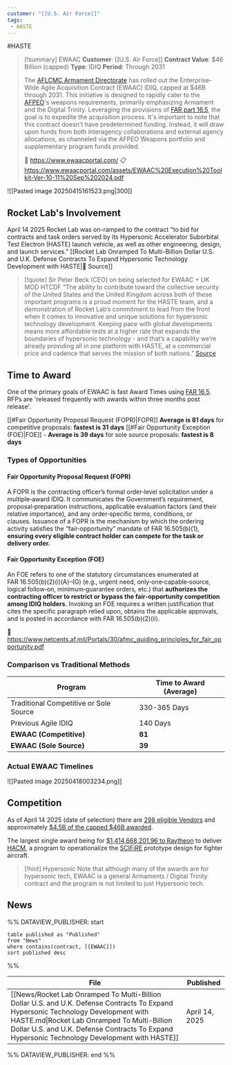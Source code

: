 ```yaml
---
customer: "[[U.S. Air Force]]"
tags: 
 - HASTE
---
```

#HASTE

>[!summary] EWAAC
>**Customer**: [[U.S. Air Force]]
**Contract Value**: $46 Billion (capped)
**Type**: IDIQ
**Period**: Through 2031
>
>The [AFLCMC Armament Directorate](https://www.aflcmc.af.mil/WELCOME/Organizations/Armament-Directorate/) has rolled out the Enterprise-Wide Agile Acquisition Contract (EWAAC) IDIQ, capped at $46B through 2031. This initiative is designed to rapidly cater to the [AFPEO](https://ww3.safaq.hq.af.mil/About-Us/Fact-Sheets/Display/Article/430542/about-peocm/)'s weapons requirements, primarily emphasizing Armament and the Digital Trinity. Leveraging the provisions of [FAR part 16.5](https://www.acquisition.gov/far/part-16#FAR_Subpart_16_5), the goal is to expedite the acquisition process. It's important to note that this contract doesn't have predetermined funding. Instead, it will draw upon funds from both interagency collaborations and external agency allocations, as channeled via the AFPEO Weapons portfolio and supplementary program funds provided.
>
>🔗 https://www.ewaacportal.com/
>📋 https://www.ewaacportal.com/assets/EWAAC%20Execution%20Toolkit-Ver-10-11%20Sep%202024.pdf

![[Pasted image 20250415161523.png|300]]

## Rocket Lab's Involvement

April 14 2025 Rocket Lab was on-ramped to the contract "to bid for contracts and task orders served by its Hypersonic Accelerator Suborbital Test Electron (HASTE) launch vehicle, as well as other engineering, design, and launch services."
[[Rocket Lab Onramped To Multi-Billion Dollar U.S. and U.K. Defense Contracts To Expand Hypersonic Technology Development with HASTE|🔗 Source]]

>[!quote] Sir Peter Beck (CEO) on being selected for EWAAC + UK MOD HTCDF
>“The ability to contribute toward the collective security of the United States and the United Kingdom across both of these important programs is a proud moment for the HASTE team, and a demonstration of Rocket Lab’s commitment to lead from the front when it comes to innovative and unique solutions for hypersonic technology development. Keeping pace with global developments means more affordable tests at a higher rate that expands the boundaries of hypersonic technology - and that’s a capability we’re already providing all in one platform with HASTE, at a commercial price and cadence that serves the mission of both nations.” [Source](https://www.rocketlabusa.com/updates/rocket-lab-onramped-to-multi-billion-dollar-u-s-and-u-k-defense-contracts-to-expand-hypersonic-technology-development-with-haste/)

## Time to Award

One of the primary goals of EWAAC is fast Award Times using [FAR 16.5](https://www.acquisition.gov/far/part-16#FAR_Subpart_16_5).  RFPs are 'released frequently with awards within three months post release'.

[[#Fair Opportunity Proposal Request (FOPR)|FOPR]] **Average is 81 days** for competitive proposals: **fastest is 31 days**
[[#Fair Opportunity Exception (FOE)|FOE]] -  **Average is 39 days** for sole source proposals: **fastest is 8 days**
### Types of Opportunities

#### Fair Opportunity Proposal Request (FOPR)
A FOPR is the contracting officer’s formal order‑level solicitation under a multiple‑award IDIQ. It communicates the Government’s requirement, proposal‑preparation instructions, applicable evaluation factors (and their relative importance), and any order‑specific terms, conditions, or clauses. Issuance of a FOPR is the mechanism by which the ordering activity satisfies the “fair‑opportunity” mandate of FAR 16.505(b)(1), **ensuring every eligible contract holder can compete for the task or delivery order.**

#### Fair Opportunity Exception (FOE)
An FOE refers to one of the statutory circumstances enumerated at FAR 16.505(b)(2)(i)(A)–(G) (e.g., urgent need, only‑one‑capable‑source, logical follow‑on, minimum‑guarantee orders, etc.) that **authorizes the contracting officer to restrict or bypass the fair‑opportunity competition among IDIQ holders**. Invoking an FOE requires a written justification that cites the specific paragraph relied upon, obtains the applicable approvals, and is posted in accordance with FAR 16.505(b)(2)(ii).

🔗 https://www.netcents.af.mil/Portals/30/afmc_guiding_principles_for_fair_opportunity.pdf

### Comparison vs Traditional Methods

| Program                                | Time to Award (Average) |
| -------------------------------------- | ----------------------- |
| Traditional Competitive or Sole Source | 330-365 Days            |
| Previous Agile IDIQ                    | 140 Days                |
| **EWAAC (Competitive)**                | **81**                  |
| **EWAAC (Sole Source)**                | **39**                  |

### Actual EWAAC Timelines

![[Pasted image 20250418003234.png]]
## Competition

As of April 14 2025 (date of selection) there are [298 eligible Vendors](https://www.ewaacportal.com/awardees) and approximately [$4.5B of the capped $46B awarded](https://www.ewaacportal.com/awards).  

The largest single award being for [$1,414,668,201.96 to Raytheon](https://www.highergov.com/contract/FA865621DA004-FA865622FA071/)  to deliver [HACM](https://en.wikipedia.org/wiki/Hypersonic_Attack_Cruise_Missile), a program to operationalize the [SCIFiRE](https://en.wikipedia.org/wiki/SCIFiRE) prototype design for fighter aircraft.

>[!hint] Hypersonic
>Note that although many of the awards are for hypersonic tech, EWAAC is a general Armaments / Digital Trinity contract and the program is not limited to just Hypersonic tech. 

## News
%% DATAVIEW_PUBLISHER: start
```
table published as "Published"
from "News"
where contains(contract, [[EWAAC]])
sort published desc

```
%%

| File                                                                                                                                                                                                                                                                               | Published      |
| ---------------------------------------------------------------------------------------------------------------------------------------------------------------------------------------------------------------------------------------------------------------------------------- | -------------- |
| [[News/Rocket Lab Onramped To Multi-Billion Dollar U.S. and U.K. Defense Contracts To Expand Hypersonic Technology Development with HASTE.md\|Rocket Lab Onramped To Multi-Billion Dollar U.S. and U.K. Defense Contracts To Expand Hypersonic Technology Development with HASTE]] | April 14, 2025 |

%% DATAVIEW_PUBLISHER: end %%

